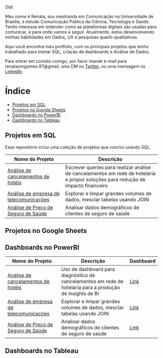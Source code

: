 Olá! 

Meu nome é Renata, sou mestranda em Comunicação na Universidade de Brasília, e estudo Comunicação Pública da Ciência, Tecnologia e Saúde. Tenho interesse em entender como as plataformas digitais são usadas para comunicar, e para onde vamos a seguir. Atualmente, estou desenvolvendo minhas habilidades em Dados, UX e pesquisas quanti-qualitativas. 

Aqui você encontra meu portfolio, com os principais projetos que tenho trabalhado para treinar SQL, criação de dashboards e Análise de Dados.


Para entrar em contato comigo, por favor mande e-mail para renataomgomes.97@gmail, uma DM no [Twitter](https://twitter.com/RenataOMGomes_), ou uma mensagem no [LinkedIn](https://www.linkedin.com/in/renatagomes-bsb/).

# Índice
- [Projetos em SQL](https://github.com/renata-om-gomes/renata-om-gomes/edit/main/README.md#projetos-em-sql)
- [Projetos no Google Sheets](https://github.com/renata-om-gomes/renata-om-gomes/edit/main/README.md#projetos-no-google-sheets)
- [Dashboards no PowerBI](https://github.com/renata-om-gomes/renata-om-gomes/edit/main/README.md#dashboards-no-powerbi)
- [Dashboards no Tableau](https://github.com/renata-om-gomes/renata-om-gomes/edit/main/README.md#dashboards-no-tableau)

## Projetos em SQL 
Esse repositório inclui uma coleção de projetos que conclui usando SQL. 

| Nome do Projeto  |  Descrição  | 
| ------------------- | ------------------- | 
|  [Análise de cancelamentos de hotéis](https://github.com/renata-om-gomes/analise-rede-hotelaria) |  Escrever queries para realizar análise de cancelamentos em rede de hotelaria e propor soluções para redução de impacto financeiro | 
|  [Análise de empresa de telecomunicações](https://github.com/renata-om-gomes/analisa-telcom/blob/main/README.md) |  Explorar e limpar grandes volumes de dados, mesclar tabelas usando JOIN | 
|  [Análise de Preço de Seguro de Saúde](https://github.com/renata-om-gomes/seguro-saude) |  Analisar dados demográficos de clientes de seguro de saúde | 


## Projetos no Google Sheets
## Dashboards no PowerBI
| Nome do Projeto  |  Descrição  | Dashboard |
| ------------------- | ------------------- | ------------------- | 
|  [Análise de cancelamentos de hotéis](https://github.com/renata-om-gomes/analise-rede-hotelaria) |  Uso de dashboard para diagnóstico de cancelamentos em rede de hotelaria para a produção de insights de BI | [Link](https://8da9f318-a934-4801-bf5f-53311cbfd02a.filesusr.com/ugd/95003b_dfa974b157774805b53fc0a9cf108b5f.pdf) |
|  [Análise de empresa de telecomunicações](url) |  Explorar e limpar grandes volumes de dados, mesclar tabelas usando JOIN | [Link](https://8da9f318-a934-4801-bf5f-53311cbfd02a.filesusr.com/ugd/95003b_a2d9484e9ccb44eb9e2e2197c5d354f5.pdf) |
|  [Análise de Preço de Seguro de Saúde](url) |  Analisar dados demográficos de clientes de seguro de saúde | [Link](https://8da9f318-a934-4801-bf5f-53311cbfd02a.filesusr.com/ugd/95003b_d0728b1a683c429eb5837a14fd738d7e.pdf) |

## Dashboards no Tableau
